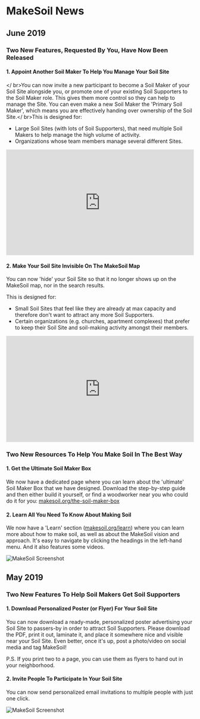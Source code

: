 # MakeSoil News

## June 2019  

### Two New Features, Requested By You, Have Now Been Released 

#### 1. Appoint Another Soil Maker To Help You Manage Your Soil Site
</ br>You can now invite a new participant to become a Soil Maker of your Soil Site alongside you, or promote one of your existing Soil Supporters to the Soil Maker role. This gives them more control so they can help to manage the Site. You can even make a new Soil Maker the 'Primary Soil Maker', which means you are effectively handing over ownership of the Soil Site.</ br>This is designed for:  

- Large Soil Sites (with lots of Soil Supporters), that need multiple Soil Makers to help manage the high volume of activity.
- Organizations whose team members manage several different Sites.

<div style="overflow:hidden;padding-bottom:56.25%;position:relative;height:0;">
<iframe style="left:0;top:0;height:100%;width:100%;position:absolute;" width="560" height="315" src="https://www.youtube.com/embed/TGHEY_JctP0?rel=0&modestbranding=1" frameborder="0" allow="accelerometer; autoplay; encrypted-media; gyroscope; picture-in-picture" allowfullscreen></iframe>
</div>  

#### 2. Make Your Soil Site Invisible On The MakeSoil Map  

You can now 'hide' your Soil Site so that it no longer shows up on the MakeSoil map, nor in the search results.  

This is designed for:  

- Small Soil Sites that feel like they are already at max capacity and therefore don't want to attract any more Soil Supporters.
- Certain organizations (e.g. churches, apartment complexes) that prefer to keep their Soil Site and soil-making activity amongst their members.  

<div style="overflow:hidden;padding-bottom:56.25%;position:relative;height:0;">
<iframe style="left:0;top:0;height:100%;width:100%;position:absolute;" width="560" height="315" src="https://www.youtube.com/embed/d4G10aqyQC0?rel=0&modestbranding=1" frameborder="0" allow="accelerometer; autoplay; encrypted-media; gyroscope; picture-in-picture" allowfullscreen></iframe>
</div>  

### Two New Resources To Help You Make Soil In The Best Way  

#### 1. Get the Ultimate Soil Maker Box  

We now have a dedicated page where you can learn about the 'ultimate' Soil Maker Box that we have designed. Download the step-by-step guide and then either build it yourself, or find a woodworker near you who could do it for you: [makesoil.org/the-soil-maker-box](https://www.makesoil.org/the-soil-maker-box)

#### 2. Learn All You Need To Know About Making Soil  

We now have a 'Learn' section ([makesoil.org/learn](https://www.makesoil.org/learn)) where you can learn more about how to make soil, as well as about the MakeSoil vision and approach. It's easy to navigate by clicking the headings in the left-hand menu. And it also features some videos.

![MakeSoil Screenshot](https://raw.githubusercontent.com/MakeSoil/public-pages/master/images/2-new-resources.png)

## May 2019  

### Two New Features To Help Soil Makers Get Soil Supporters  

#### 1. Download Personalized Poster (or Flyer) For Your Soil Site  

You can now download a ready-made, personalized poster advertising your Soil Site to passers-by in order to attract Soil Supporters. Please download the PDF, print it out, laminate it, and place it somewhere nice and visible near your Soil Site. Even better, once it's up, post a photo/video on social media and tag MakeSoil!  

P.S. If you print two to a page, you can use them as flyers to hand out in your neighborhood.

#### 2. Invite People To Participate In Your Soil Site  

You can now send personalized email invitations to multiple people with just one click.

![MakeSoil Screenshot](https://raw.githubusercontent.com/MakeSoil/public-pages/master/images/2-new-features.png)
